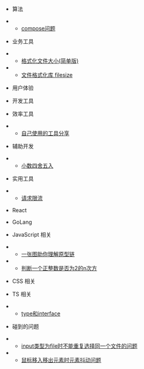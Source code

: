 * 算法
* * [compose问题](/algorithm/compose.md)

* 业务工具
* * [格式化文件大小(简单版)](/business/format-file-size.md)
* * [文件格式化库 filesize](/business/filesize.md)

* 用户体验
    
* 开发工具  

* 效率工具
* * [自己使用的工具分享](/tools/efficiency-tools.md)

* 辅助开发 
* * [小数四舍五入](/help/round.md)  

* 实用工具
* * [请求限流](/util/query-limit.md)

* React

* GoLang

* JavaScript 相关
* * [一张图助你理解原型链](/javascript/prototype.md) 
* * [判断一个正整数是否为2的n次方](/javascript/ispoweroftwo.md)

* CSS 相关

* TS 相关
* * [type和interface](/ts/type-interface.md)

* 碰到的问题
* * [input类型为file时不能重复选择同一个文件的问题](/project-question/input-typeof-file.md)
* * [鼠标移入移出元素时元素抖动问题](/project-question/mouse-over-out.md)